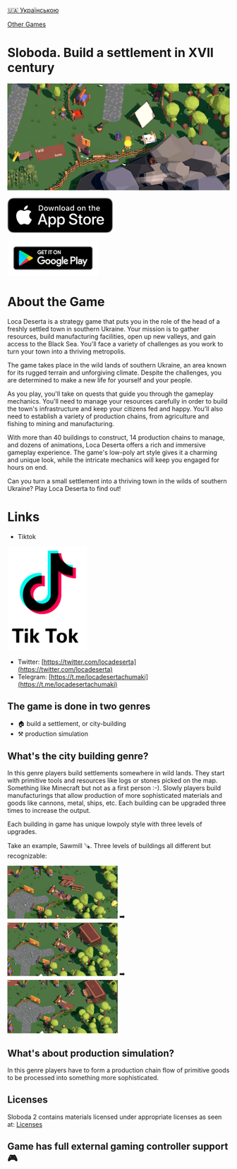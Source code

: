 [🇺🇦 Українською](index_uk.md)

[Other Games](all_games.md)

# Sloboda. Build a settlement in XVII century

![cover.png](sloboda2/images/thumbnail.png)

[![Download from the App Store](images/appstore.svg)](https://apps.apple.com/us/app/loca-deserta-sloboda-2/id1642505646)

[![Download from Google Play](images/play_store_badge.png)](https://play.google.com/store/apps/details?id=com.dmytrogladkyi.Sloboda)

# About the Game

Loca Deserta is a strategy game that puts you in the role of the head of a freshly settled town in southern Ukraine. Your mission is to gather resources, build manufacturing facilities, open up new valleys, and gain access to the Black Sea. You'll face a variety of challenges as you work to turn your town into a thriving metropolis.

The game takes place in the wild lands of southern Ukraine, an area known for its rugged terrain and unforgiving climate. Despite the challenges, you are determined to make a new life for yourself and your people.

As you play, you'll take on quests that guide you through the gameplay mechanics. You'll need to manage your resources carefully in order to build the town's infrastructure and keep your citizens fed and happy. You'll also need to establish a variety of production chains, from agriculture and fishing to mining and manufacturing.

With more than 40 buildings to construct, 14 production chains to manage, and dozens of animations, Loca Deserta offers a rich and immersive gameplay experience. The game's low-poly art style gives it a charming and unique look, while the intricate mechanics will keep you engaged for hours on end.

Can you turn a small settlement into a thriving town in the wilds of southern Ukraine? Play Loca Deserta to find out!

# Links

- Tiktok

<a style="font-size: 12px" href="https://www.tiktok.com/@locadeserta">
 <img src="sloboda2/images/tiktok_logo.png" width="180">
</a>

- Twitter: [https://twitter.com/locadeserta](https://twitter.com/locadeserta)
- Telegram: [https://t.me/locadesertachumaki](https://t.me/locadesertachumaki)


## The game is done in two genres

- 🏠 build a settlement, or city-building
- ⚒️ production simulation

## What's the city building genre?

In this genre players build settlements somewhere in wild lands. They start with primitive tools and resources like logs or stones picked on the map. Something like Minecraft but not as a first person :-). Slowly players build manufacturings that allow production of more sophisticated materials and goods like cannons, metal, ships, etc. Each building can be upgraded three times to increase the output. 

Each building in game has unique lowpoly style with three levels of upgrades.

Take an example, Sawmill 🪚. Three levels of buildings all different but recognizable:

<img src="sloboda2/images/uk/sawmill_1.png" width="250"> ➡️ <img src="sloboda2/images/uk/sawmill_2.png" width="250"> ➡️ <img src="sloboda2/images/uk/sawmill_3.png" width="250">

## What's about production simulation?

In this genre players have to form a production chain flow of primitive goods to be processed into something more sophisticated.


## Licenses

Sloboda 2 contains materials licensed under appropriate licenses as seen at: [Licenses](sloboda2_licenses.html)

## Game has full external gaming controller support 🎮

